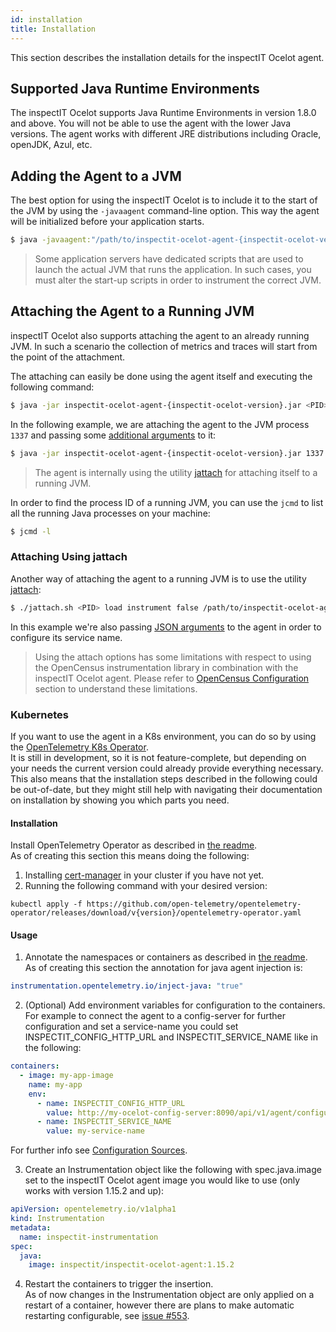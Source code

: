 ```yaml
---
id: installation
title: Installation
---
```


This section describes the installation details for the inspectIT Ocelot agent.

## Supported Java Runtime Environments

The inspectIT Ocelot supports Java Runtime Environments in version 1.8.0 and above. You will not be able to use the agent with the lower Java versions.
The agent works with different JRE distributions including Oracle, openJDK, Azul, etc.

## Adding the Agent to a JVM

The best option for using the inspectIT Ocelot is to include it to the start of the JVM by using the `-javaagent` command-line option.
This way the agent will be initialized before your application starts.

```bash
$ java -javaagent:"/path/to/inspectit-ocelot-agent-{inspectit-ocelot-version}.jar" -jar my-java-program.jar
```

> Some application servers have dedicated scripts that are used to launch the actual JVM that runs the application. In such cases, you must alter the start-up scripts in order to instrument the correct JVM.

## Attaching the Agent to a Running JVM

inspectIT Ocelot also supports attaching the agent to an already running JVM.
In such a scenario the collection of metrics and traces will start from the point of the attachment.

The attaching can easily be done using the agent itself and executing the following command:

```bash
$ java -jar inspectit-ocelot-agent-{inspectit-ocelot-version}.jar <PID> [<AGENT_ARGUMENTS>]
```

In the following example, we are attaching the agent to the JVM process `1337` and passing some [additional arguments](configuration/configuration-sources.md#java-agent-arguments) to it:
```bash
$ java -jar inspectit-ocelot-agent-{inspectit-ocelot-version}.jar 1337 '{inspectit:{service-name:"my-agent"}}'
```

> The agent is internally using the utility [jattach](https://github.com/apangin/jattach) for attaching itself to a running JVM.

In order to find the process ID of a running JVM, you can use the `jcmd` to list all the running Java processes on your machine:

```bash
$ jcmd -l
```

### Attaching Using jattach

Another way of attaching the agent to a running JVM is to use the utility [jattach](https://github.com/apangin/jattach):

```bash
$ ./jattach.sh <PID> load instrument false /path/to/inspectit-ocelot-agent-{inspectit-ocelot-version}.jar='{"inspectit.service-name" : "MyService"}'
```
In this example we're also passing [JSON arguments](configuration/configuration-sources.md#java-agent-arguments) to the agent in order to configure its service name.

> Using the attach options has some limitations with respect to using the OpenCensus instrumentation library in combination with the inspectIT Ocelot agent. Please refer to [OpenCensus Configuration](configuration/open-census-configuration.md) section to understand these limitations.

### Kubernetes

If you want to use the agent in a K8s environment, you can do so by using the [OpenTelemetry K8s Operator](https://github.com/open-telemetry/opentelemetry-operator).  
It is still in development, so it is not feature-complete, but depending on your needs the current version could already provide everything necessary.  
This also means that the installation steps described in the following could be out-of-date, but they might still help with navigating their documentation on installation by showing you which parts you need.

#### Installation
Install OpenTelemetry Operator as described in [the readme](https://github.com/open-telemetry/opentelemetry-operator#getting-started).  
As of creating this section this means doing the following:

   1. Installing [cert-manager](https://cert-manager.io/docs/installation/) in your cluster if you have not yet. 
   2. Running the following command with your desired version:
   ```shell
   kubectl apply -f https://github.com/open-telemetry/opentelemetry-operator/releases/download/v{version}/opentelemetry-operator.yaml
   ```

#### Usage
1. Annotate the namespaces or containers as described in [the readme](https://github.com/open-telemetry/opentelemetry-operator#getting-started).  
As of creating this section the annotation for java agent injection is:
```yaml
instrumentation.opentelemetry.io/inject-java: "true"
```

2. (Optional) Add environment variables for configuration to the containers.  
For example to connect the agent to a config-server for further configuration and set a service-name you could set INSPECTIT_CONFIG_HTTP_URL and INSPECTIT_SERVICE_NAME like in the following:
```yaml
containers:
  - image: my-app-image
    name: my-app
    env:
      - name: INSPECTIT_CONFIG_HTTP_URL
        value: http://my-ocelot-config-server:8090/api/v1/agent/configuration
      - name: INSPECTIT_SERVICE_NAME
        value: my-service-name
```
For further info see [Configuration Sources](../configuration/configuration-sources.md).

3. Create an Instrumentation object like the following with spec.java.image set to the inspectIT Ocelot agent image you would like to use (only works with version 1.15.2 and up):

```yaml
apiVersion: opentelemetry.io/v1alpha1
kind: Instrumentation
metadata:
  name: inspectit-instrumentation
spec:
  java:
    image: inspectit/inspectit-ocelot-agent:1.15.2
```

4. Restart the containers to trigger the insertion.  
As of now changes in the Instrumentation object are only applied on a restart of a container, however there are plans to make automatic restarting configurable, see [issue #553](https://github.com/open-telemetry/opentelemetry-operator/issues/553).
